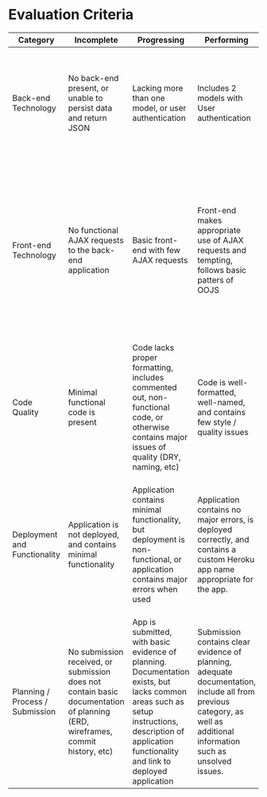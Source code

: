 # Evaluation Criteria

| Category                        | Incomplete                                                                                                                    | Progressing                                                                                                                                                                                           | Performing                                                                                                                                                             | Excelling                                                                                                                                                                                                           |
|---------------------------------|-------------------------------------------------------------------------------------------------------------------------------|-------------------------------------------------------------------------------------------------------------------------------------------------------------------------------------------------------|------------------------------------------------------------------------------------------------------------------------------------------------------------------------|---------------------------------------------------------------------------------------------------------------------------------------------------------------------------------------------------------------------|
| Back-end Technology             | No back-end present, or unable to persist data and return JSON                                                                | Lacking more than one model, or user authentication                                                                                                                                                   | Includes 2 models with User authentication                                                                                                                             | Includes many well-structured models, and advanced functionality such as authorization, 3rd-party API integration, or other technology not covered in class                                                         |
| Front-end Technology            | No functional AJAX requests to the back-end application                                                                       | Basic front-end with few AJAX requests                                                                                                                                                                | Front-end makes appropriate use of AJAX requests and tempting, follows basic patters of OOJS                                                                           | In addition to appropriate AJAX requests, templating, and OOJS principles, application behaves like a true single-page application (makes use of history.pushState, or technologies not covered in class). Submission includes proof of HTML / CSS validation |
| Code Quality                    | Minimal functional code is present                                                                                            | Code lacks proper formatting, includes commented out, non-functional code, or otherwise contains major issues of quality (DRY, naming, etc)                                                           | Code is well-formatted, well-named, and contains few style / quality issues                                                                                            | No major code quality issues, makes use of OOJS patterns appropriately, and follows techniques such as separation of concerns, abstraction, and encapsulation                                                       |
| Deployment and Functionality    | Application is not deployed, and contains minimal functionality                                                               | Application contains minimal functionality, but deployment is non-functional, or application contains major errors when used                                                                          | Application contains no major errors, is deployed correctly, and contains a custom Heroku app name appropriate for the app.                                            | App has advanced functionality that works with minimal errors, and may make use of advanced tools such as APIs, plugins, etc. App may be deployed to a service other than Heroku (e.g. Digital Ocean).              |
| Planning / Process / Submission | No submission received, or submission does not contain basic documentation of planning (ERD, wireframes, commit history, etc) | App is submitted, with basic evidence of planning. Documentation exists, but lacks common areas such as setup instructions, description of application functionality and link to deployed application | Submission contains clear evidence of planning, adequate documentation, include all from previous category, as well as additional information such as unsolved issues. | Submission includes everything in previous category, as well as evidence of proper teamwork, such as feature branching, code review, github issue / user story tracking, and justification of technical decisions.  |

